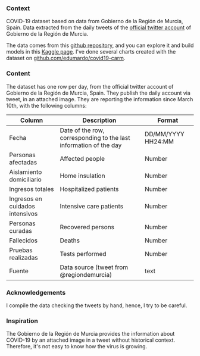 ### Context

COVID-19 dataset based on data from Gobierno de la Región de Murcia, Spain. Data extracted from the daily tweets of the [official twitter account](https://twitter.com/regiondemurcia) of Gobierno de la Región de Murcia.

The data comes from this [github repository](https://github.com/edumardo/covid19-carm), and you can explore it and build models in this [Kaggle page](https://www.kaggle.com/edumardo/covid19-dataset-from-regin-de-murcia-spain). I've done several charts created with the dataset on [github.com/edumardo/covid19-carm](https://github.com/edumardo/covid19-carm).

### Content

The dataset has one row per day, from the official twitter account of Gobierno de la Región de Murcia, Spain. They publish the daily account via tweet, in an attached image.
They are reporting the information since March 10th, with the following columns:

|Column| Description                                                       | Format             |
|------|-------------------------------------------------------------------|--------------------|
|Fecha | Date of the row, corresponding to the last information of the day | DD/MM/YYYY HH24:MM |
|Personas afectadas | Affected people | Number |
|Aislamiento domiciliario | Home insulation | Number |
|Ingresos totales | Hospitalized patients | Number |
|Ingresos en cuidados intensivos | Intensive care patients | Number |
|Personas curadas | Recovered persons | Number |
|Fallecidos | Deaths | Number |
|Pruebas realizadas | Tests performed | Number |
| Fuente | Data source (tweet from @regiondemurcia) | text |

### Acknowledgements

I compile the data checking the tweets by hand, hence, I try to be careful. 

### Inspiration

The Gobierno de la Región de Murcia provides the information about COVID-19 by an attached image in a tweet without historical context. Therefore, it's not easy to know how the virus is growing.
